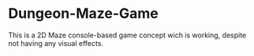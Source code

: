 # Dungeon-Maze-Game
This is a 2D Maze console-based game concept wich is working, despite not having any visual effects.
